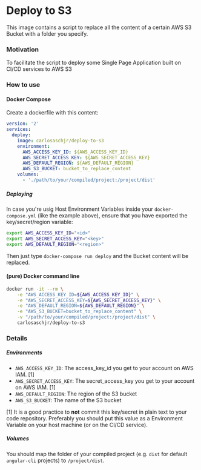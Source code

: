 # Deploy to S3

This image contains a script to replace all the content of a certain AWS S3 Bucket with a folder you specify.

### Motivation

To facilitate the script to deploy some Single Page Application built on CI/CD services to AWS S3

### How to use

#### Docker Compose

Create a dockerfile with this content:

```yml
version: '2'
services:
  deploy:
    image: carlosaschjr/deploy-to-s3
    environment:
      AWS_ACCESS_KEY_ID: ${AWS_ACCESS_KEY_ID}
      AWS_SECRET_ACCESS_KEY: ${AWS_SECRET_ACCESS_KEY}
      AWS_DEFAULT_REGION: ${AWS_DEFAULT_REGION}
      AWS_S3_BUCKET: bucket_to_replace_content
    volumes:
      - './path/to/your/compiled/project:/project/dist'
```

##### Deploying

In case you're usig Host Environment Variables inside your `docker-compose.yml` (like the example above), ensure that you have exported the key/secret/region variable:

```bash
export AWS_ACCESS_KEY_ID="<id>"
export AWS_SECRET_ACCESS_KEY="<key>"
export AWS_DEFAULT_REGION="<region>"
```

Then just type `docker-compose run deploy` and the Bucket content will be replaced.

#### (pure) Docker command line

```bash
docker run -it --rm \
    -e "AWS_ACCESS_KEY_ID=${AWS_ACCESS_KEY_ID}" \
    -e "AWS_SECRET_ACCESS_KEY=${AWS_SECRET_ACCESS_KEY}" \
    -e "AWS_DEFAULT_REGION=${AWS_DEFAULT_REGION}" \
    -e "AWS_S3_BUCKET=bucket_to_replace_content" \
    -v "/path/to/your/compiled/project:/project/dist" \
    carlosaschjr/deploy-to-s3
```

### Details

##### Environments

- `AWS_ACCESS_KEY_ID`: The access_key_id you get to your account on AWS IAM. [1]
- `AWS_SECRET_ACCESS_KEY`: The secret_access_key you get to your account on AWS IAM. [1]
- `AWS_DEFAULT_REGION`: The region of the S3 bucket
- `AWS_S3_BUCKET`: The name of the S3 bucket

[1] It is a good practice to **not** commit this key/secret in plain text to your code repository. Preferably you should put this value as a Environment Variable on your host machine (or on the CI/CD service).

##### Volumes

You should map the folder of your compiled project (e.g. `dist` for default `angular-cli` projects) to `/project/dist`.
